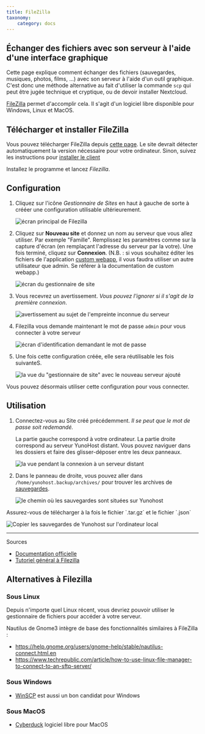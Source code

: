 ```yaml
---
title: FileZilla
taxonomy:
    category: docs
---
```

## Échanger des fichiers avec son serveur à l'aide d'une interface graphique

Cette page explique comment échanger des fichiers (sauvegardes, musiques,
photos, films, ...) avec son serveur à l'aide d'un outil graphique. C'est donc
une méthode alternative au fait d'utiliser la commande `scp` qui peut être jugée
technique et cryptique, ou de devoir installer Nextcloud.

[FileZilla](https://filezilla-project.org/) permet d'accomplir cela. Il s'agit
d'un logiciel libre disponible pour Windows, Linux et MacOS.

## Télécharger et installer FileZilla

Vous pouvez télécharger FileZilla depuis [cette page](https://filezilla-project.org/download.php?type=client).
Le site devrait détecter automatiquement la version nécessaire pour votre ordinateur.
Sinon, suivez les instructions pour [installer le client](https://wiki.filezilla-project.org/Client_Installation)

Installez le programme et lancez *Filezilla*.

## Configuration

1. Cliquez sur l'icône *Gestionnaire de Sites* en haut à gauche de sorte à crééer une configuration utilisable ultérieurement.

   ![écran principal de Filezilla](images/filezilla_1.png)

2. Cliquez sur **Nouveau site** et donnez un nom au serveur que vous allez utiliser. Par exemple "Famille". Remplissez les paramètres comme sur la capture d'écran (en remplaçant l'adresse du serveur par la votre). Une fois terminé, cliquez sur **Connexion**. (N.B. : si vous souhaitez éditer les fichiers de l'application [custom webapp](https://github.com/YunoHost-Apps/my_webapp_ynh), il vous faudra utiliser un autre utilisateur que admin. Se référer à la documentation de custom webapp.)

   ![écran du gestionnaire de site](images/filezilla_2.png)

3. Vous recevrez un avertissement. *Vous pouvez l'ignorer si il s'agit de la première connexion*.

   ![avertissement au sujet de l'empreinte inconnue du serveur](images/filezilla_3.png)

4. Filezilla vous demande maintenant le mot de passe `admin` pour vous connecter à votre serveur

   ![écran d'identification demandant le mot de passe](images/filezilla_4.png)

5. Une fois cette configuration créée, elle sera réutilisable les fois suivanteS.

   ![la vue du "gestionnaire de site" avec le nouveau serveur ajouté](images/filezilla_5.png)

<div class="alert alert-success">
  <span class="glyphicon glyphicon-chevron-right"></span> Vous pouvez désormais utiliser cette configuration pour vous connecter.
</div>

## Utilisation

1. Connectez-vous au Site créé précédemment. *Il se peut que le mot de passe soit redemandé.*

   La partie gauche correspond à votre ordinateur. La partie droite correspond au serveur YunoHost distant. Vous pouvez naviguer dans les dossiers et faire des glisser-déposer entre les deux panneaux.

   ![la vue pendant la connexion à un serveur distant](images/filezilla_6.png)

2. Dans le panneau de droite, vous pouvez aller dans `/home/yunohost.backup/archives/` pour trouver les archives de [sauvegardes](/backup_fr).

   ![le chemin où les sauvegardes sont situées sur Yunohost](images/filezilla_7.png)

<div class="alert alert-warning">
  <span class="glyphicon glyphicon-cloud-download"></span> Assurez-vous de télécharger à la fois le fichier `.tar.gz` et le fichier `.json`
</div>

![Copier les sauvegardes de Yunohost sur l'ordinateur local](images/filezilla_8.png)

----

Sources

* [Documentation officielle](https://wiki.filezilla-project.org/FileZilla_Client_Tutorial_(fr))
* [Tutoriel général à Filezilla](https://www.rc.fas.harvard.edu/resources/documentation/sftp-file-transfer/)

## Alternatives à Filezilla

### Sous Linux

Depuis n'importe quel Linux récent, vous devriez pouvoir utiliser le gestionnaire de fichiers pour accéder à votre serveur.

Nautilus de Gnome3 intègre de base des fonctionnalités similaires à FileZilla :

* <https://help.gnome.org/users/gnome-help/stable/nautilus-connect.html.en>
* <https://www.techrepublic.com/article/how-to-use-linux-file-manager-to-connect-to-an-sftp-server/>

### Sous Windows

* [WinSCP](https://winscp.net/) est aussi un bon candidat pour Windows

### Sous MacOS

* [Cyberduck](https://cyberduck.io/) logiciel libre pour MacOS
